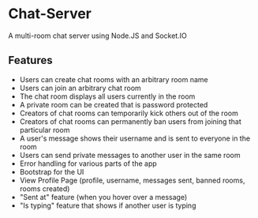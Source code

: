 # Chat-Server
A multi-room chat server using Node.JS and Socket.IO

## Features
* Users can create chat rooms with an arbitrary room name
* Users can join an arbitrary chat room
* The chat room displays all users currently in the room
* A private room can be created that is password protected
* Creators of chat rooms can temporarily kick others out of the room
* Creators of chat rooms can permanently ban users from joining that particular room
* A user's message shows their username and is sent to everyone in the room
* Users can send private messages to another user in the same room
* Error handling for various parts of the app
* Bootstrap for the UI
* View Profile Page (profile, username, messages sent, banned rooms, rooms created)
* "Sent at" feature (when you hover over a message)
* "Is typing" feature that shows if another user is typing